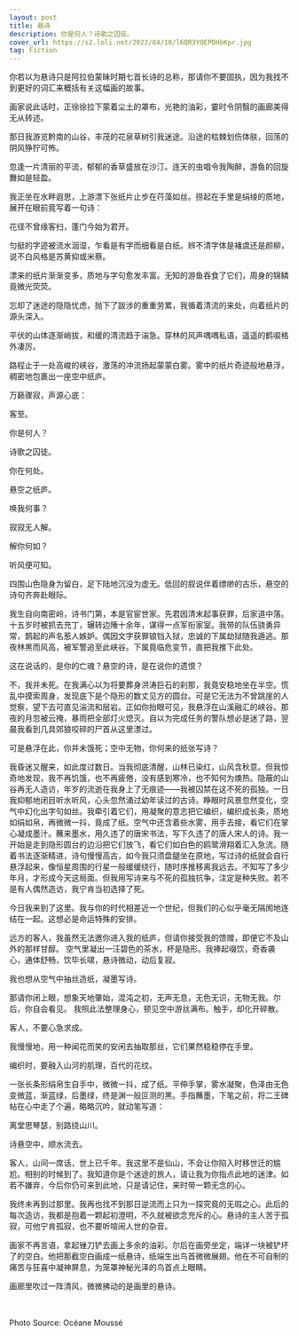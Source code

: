 ```yaml
---
layout: post
title: 悬诗
description: 你是何人？诗歌之囚徒。
cover_url: https://s2.loli.net/2022/04/10/l6QR3YOEPDHbKpr.jpg
tag: Fiction
---
```


你若以为悬诗只是阿拉伯蒙昧时期七首长诗的总称，那请你不要固执，因为我找不到更好的词汇来概括有关这幅画的故事。

画家说此话时，正徐徐拉下蒙着尘土的罩布，光艳的油彩，霎时令阴翳的画廊美得无从转述。

那日我游览黔南的山谷，丰茂的花泉草树引我迷途。沿途的枯棘划伤体肤，回荡的阴风狰狞可怖。

忽逢一片清丽的平流，郁郁的香草盛放在沙汀。连天的虫唱令我陶醉，游鱼的回旋舞如是轻盈。

我正坐在水畔遐思，上游漂下张纸片止步在荇藻如丝。捞起在手里是绢绫的质地，展开在眼前竟写着一句诗：

花径不曾缘客扫，蓬门今始为君开。

匀挺的字迹被流水洇湿，乍看是有字而细看是白纸。辨不清字体是褚虞还是颜柳，说不白风格是苏黄抑或米蔡。

漂来的纸片渐渐变多，质地与字句愈发丰富。无知的游鱼吞食了它们，周身的锦鳞竟微光荧荧。

忘却了迷途的隐隐忧虑，抛下了跋涉的重重劳累，我循着清流的来处，向着纸片的源头深入。

平伏的山体逐渐峭拔，和缓的清流趋于湍急。穿林的风声喁喁私语，遥遥的鹤唳格外凄厉。

路程止于一处高峻的峡谷，激荡的冲流扬起蒙蒙白雾。雾中的纸片奇迹般地悬浮，稠密地包裹出一座空中纸庐。

万籁骤寂，声源心底：

客至。

你是何人？

诗歌之囚徒。

你在何处。

悬空之纸庐。

唤我何事？

寂寂无人解。

解你何如？

听风便可知。

四围山色隐身为留白，足下陆地沉没为虚无。低回的叙说伴着缥缈的古乐，悬空的诗句齐奔赴眼际。

我生自向南密岭，诗书门第，本是官宦世家。先君因清末起事获罪，后家道中落。十五岁时被抓去充丁，辗转边陲十余年，谋得一点军衔家室。我带的队伍骁勇异常，鹊起的声名惹人嫉妒。偶因文字获罪锒铛入狱，忠诚的下属劫狱随我遁逃。那夜林黑而风高，被军警追至此峡谷。下属竟临危变节，直把我推下此处。

这在说话的，是你的亡魂？悬空的诗，是在说你的遗恨？

不，我并未死。在我满心以为将要葬身洪涛巨石的刹那，我竟安稳地坐在半空。慌乱中摸索周身，发现底下是个隐形的数丈见方的圆台。可是它无法为不曾跳崖的人觉察，望下去可直见湍流和层岩。正如你抬眼可见，我悬浮在山溪融汇的峡谷。那夜的月忽被云掩，暴雨把全部灯火熄灭。自以为完成任务的警队想必是迷了路，翌晨我看到几具郊狼咬碎的尸首从这里漂过。

可是悬浮在此，你并未饿死；空中无物，你何来的纸张写诗？

我昏迷又醒来，如此度过数日。当我彻底清醒，山林已染红，山风含秋意。但我惊奇地发现，我不再饥饿，也不再疲倦，没有感到寒冷，也不知何为燠热。隐蔽的山谷再无人造访，年岁的流逝在我身上了无痕迹——我被囚禁在这不死的孤独。一日我抑郁地闭目听水听风，心头忽然涌过幼年读过的古诗。睁眼时风景忽然变化，空气中幻化出字句如丝。我牵引着它们，用凝聚的意志把它编织，编织成长条，质地如绢如帛，再微微一抖，竟成了纸。空气中还含着些水雾，用手去接，看它们在掌心凝成墨汁。蘸来墨水，用久违了的唐宋书法，写下久违了的唐人宋人的诗。我一开始是走到隐形圆台的边沿把它们放飞，看它们如白色的鸥鹭滑翔着汇入急流。随着书法逐渐精进，诗句慢慢高古，如今我只须盘腿坐在原地，写过诗的纸就会自行悬浮起来，像恒星周围的行星一般缓缓绕行，随时序推移离我远去。不知写了多少年月，才形成今天这局面。但我用写诗来与不死的孤独抗争，注定是种失败。若不是有人偶然造访，我宁肯当初选择了死。

今日我来到了这里。我与你的时代相差近一个世纪，但我们的心似乎毫无隔阂地连结在一起。这想必是命运特殊的安排。

远方的客人，我虽然无法邀你进入我的纸庐，但请你接受我的馈赠，即便它不及山外的那样甘醇。
空气里凝出一汪碧色的茶水，杯是隐形。我捧起啜饮，奇香袭心，通体舒畅，饮毕长啸，悬诗微动，动后复寂。

我也想从空气中抽丝造纸，凝墨写诗。

那请你闭上眼，想象天地肇始，混沌之初，无声无息，无色无识，无物无我。尔后，你自会看见。
我照此法整理身心，顿见空中游丝满布。触手，却化开碎散。

客人，不要心急求成。

我慢慢地，用一种闻花而笑的安闲去抽取那丝，它们果然稳稳停在手里。

编织时，要融入山河的肌理，百代的花纹。

一张长条形绢帛生自手中，微微一抖，成了纸。平伸手掌，雾水凝聚，色泽由无色变微蓝，渐蓝绿，后墨绿，终是渊一般叵测的黑。手指蘸墨，下笔之前，将二王碑帖在心中走了个遍，略略沉吟，就动笔写道：

离堂思琴瑟，别路绕山川。

诗悬空中，顺水流去。

客人，山间一席话，世上已千年。我这里不是仙山，不会让你陷入时移世迁的尴尬。相别的时候到了。我知道你是个迷途的旅人，请让我为你指点此地的迷津。如若不嫌弃，今后你仍可来到此地，只是请记住，来时带一颗无念的心。

我终未再到过那里。我再也找不到那日逆流而上只为一探究竟的无瑕之心。此后的每次造访，我都是抱着一颗起初澄明，不久就被欲念充斥的心。悬诗的主人苦于孤寂，可他宁肯孤寂，也不要听喧闹人世的杂音。

画家不再言语，拿起锉刀铲去画上多余的油彩。尔后在画旁坐定，端详一块被铲坏了的空白。他把那截空白画成一纸悬诗，纸端生出鸟首微微展翅。他在不可自制的痛苦与狂喜中凝神屏息，为笼罩神秘光泽的鸟首点上眼睛。

画廊里吹过一阵清风，微微拂动的是画里的悬诗。

&emsp;  
&emsp;  
Photo Source: Océane Moussé

